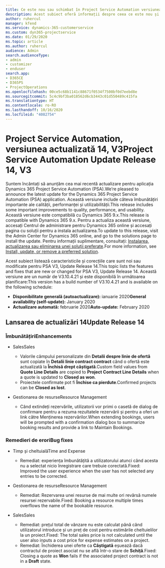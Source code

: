 ```yaml
---
title: Ce este nou sau schimbat în Project Service Automation versiunea actualizată 14, V3
description: Acest subiect oferă informații despre ceea ce este nou și schimbat în Project Service Automation versiunea 14 V3.
author: ruhercul
manager: kfend
ms.service: dynamics-365-customerservice
ms.custom: dyn365-projectservice
ms.date: 01/29/2020
ms.topic: article
ms.author: ruhercul
audience: Admin
search.audienceType:
- admin
- customizer
- enduser
search.app:
- D365CE
- D365PS
- ProjectOperations
ms.openlocfilehash: 00ce5c68b1141c88671f0534f7500bf0d7eebd8e
ms.sourcegitcommit: 5c4c9bf3ba018562d6cb3443c01d550489c415fa
ms.translationtype: HT
ms.contentlocale: ro-RO
ms.lasthandoff: 10/16/2020
ms.locfileid: "4082754"
---
```

# <a name="project-service-automation-update-release-14-v3"></a><span data-ttu-id="e5b03-103">Project Service Automation, versiunea actualizată 14, V3</span><span class="sxs-lookup"><span data-stu-id="e5b03-103">Project Service Automation Update Release 14, V3</span></span>
<span data-ttu-id="e5b03-104">Suntem încântați să anunțăm cea mai recentă actualizare pentru aplicația Dynamics 365 Project Service Automation (PSA).</span><span class="sxs-lookup"><span data-stu-id="e5b03-104">We’re pleased to announce the latest update for the Dynamics 365 Project Service Automation (PSA) application.</span></span> <span data-ttu-id="e5b03-105">Această versiune include câteva îmbunătățiri importante ale calității, performanței și utilizabilității.</span><span class="sxs-lookup"><span data-stu-id="e5b03-105">This release includes some important improvements to quality, performance, and usability.</span></span> <span data-ttu-id="e5b03-106">Această versiune este compatibilă cu Dynamics 365 9.x.</span><span class="sxs-lookup"><span data-stu-id="e5b03-106">This release is compatible with Dynamics 365 9.x.</span></span> <span data-ttu-id="e5b03-107">Pentru a actualiza această versiune, accesați Centrul de administrare pentru Dynamics 365 online și accesați pagina cu soluții pentru a instala actualizarea.</span><span class="sxs-lookup"><span data-stu-id="e5b03-107">To update to this release, visit the Admin Center for Dynamics 365 online, and go to the solutions page to install the update.</span></span> <span data-ttu-id="e5b03-108">Pentru informații suplimentare, consultați: [Instalarea, actualizarea sau eliminarea unei soluții preferate](https://docs.microsoft.com/power-platform/admin/install-remove-preferred-solution).</span><span class="sxs-lookup"><span data-stu-id="e5b03-108">For more information, see [Install, update, or remove a preferred solution](https://docs.microsoft.com/power-platform/admin/install-remove-preferred-solution).</span></span>

<span data-ttu-id="e5b03-109">Acest subiect listează caracteristicile și corecțiile care sunt noi sau modificate pentru PSA V3, Update Release 14.</span><span class="sxs-lookup"><span data-stu-id="e5b03-109">This topic lists the features and fixes that are new or changed for PSA V3, Update Release 14.</span></span> <span data-ttu-id="e5b03-110">Această versiune are un număr de V3.10.4.21 și este disponibilă în următoarea planificare:</span><span class="sxs-lookup"><span data-stu-id="e5b03-110">This version has a build number of V3.10.4.21 and is available on the following schedule:</span></span>

- <span data-ttu-id="e5b03-111">**Disponibilitate generală (autoactualizare):** ianuarie 2020</span><span class="sxs-lookup"><span data-stu-id="e5b03-111">**General availability (self-update):** January 2020</span></span>
- <span data-ttu-id="e5b03-112">**Actualizare automată:** februarie 2020</span><span class="sxs-lookup"><span data-stu-id="e5b03-112">**Auto-update:** February 2020</span></span>

## <a name="update-release-14"></a><span data-ttu-id="e5b03-113">Lansarea de actualizări 14</span><span class="sxs-lookup"><span data-stu-id="e5b03-113">Update Release 14</span></span>

### <a name="enhancements"></a><span data-ttu-id="e5b03-114">Îmbunătățiri</span><span class="sxs-lookup"><span data-stu-id="e5b03-114">Enhancements</span></span>

- <span data-ttu-id="e5b03-115">Sales</span><span class="sxs-lookup"><span data-stu-id="e5b03-115">Sales</span></span>

     - <span data-ttu-id="e5b03-116">Valorile câmpului personalizate din **Detalii despre linie de ofertă** sunt copiate în **Detalii linie contract contract** când o ofertă este actualizată la **Închisă drept câștigată**.</span><span class="sxs-lookup"><span data-stu-id="e5b03-116">Custom field values from **Quote Line Details** are copied to **Project Contract Line Details** when a quote is updated to **Closed as won**.</span></span>
     - <span data-ttu-id="e5b03-117">Proiectele confirmate pot fi **Închise ca pierdute**.</span><span class="sxs-lookup"><span data-stu-id="e5b03-117">Confirmed projects can be **Closed as lost**.</span></span>

- <span data-ttu-id="e5b03-118">Gestionarea de resurse</span><span class="sxs-lookup"><span data-stu-id="e5b03-118">Resource Management</span></span>

     - <span data-ttu-id="e5b03-119">Când extindeți rezervările, utilizatorii vor primi o casetă de dialog de confirmare pentru a rezuma rezultatele rezervării și pentru a oferi un link către Menținerea rezervărilor.</span><span class="sxs-lookup"><span data-stu-id="e5b03-119">When extending bookings, users will be prompted with a confirmation dialog box to summarize booking results and provide a link to Maintain Bookings.</span></span>


### <a name="bug-fixes"></a><span data-ttu-id="e5b03-120">Remedieri de erori</span><span class="sxs-lookup"><span data-stu-id="e5b03-120">Bug fixes</span></span>

- <span data-ttu-id="e5b03-121">Timp și cheltuială</span><span class="sxs-lookup"><span data-stu-id="e5b03-121">Time and Expense</span></span>

     - <span data-ttu-id="e5b03-122">Remediat: experiența îmbunătățită a utilizatorului atunci când acesta nu a selectat nicio înregistrare care trebuie corectată.</span><span class="sxs-lookup"><span data-stu-id="e5b03-122">Fixed: Improved the user experience when the user has not selected any entries to be corrected.</span></span>

- <span data-ttu-id="e5b03-123">Gestionarea de resurse</span><span class="sxs-lookup"><span data-stu-id="e5b03-123">Resource Management</span></span>

     - <span data-ttu-id="e5b03-124">Remediat: Rezervarea unei resurse de mai multe ori revărsă numele resursei rezervabile.</span><span class="sxs-lookup"><span data-stu-id="e5b03-124">Fixed: Booking a resource multiple times overflows the name of the bookable resource.</span></span>

- <span data-ttu-id="e5b03-125">Sales</span><span class="sxs-lookup"><span data-stu-id="e5b03-125">Sales</span></span>

     - <span data-ttu-id="e5b03-126">Remediat: prețul total de vânzare nu este calculat până când utilizatorul introduce și un preț de cost pentru estimările cheltuielilor la un proiect.</span><span class="sxs-lookup"><span data-stu-id="e5b03-126">Fixed: The total sales price is not calculated until the user also inputs a cost price for expense estimates on a project.</span></span>
     - <span data-ttu-id="e5b03-127">Remediat: Închiderea unei oferte ca **Câștigată** eșuează dacă contractul de proiect asociat nu se află într-o stare de **Schiță**.</span><span class="sxs-lookup"><span data-stu-id="e5b03-127">Fixed: Closing a quote as **Won** fails if the associated project contract is not in a **Draft** state.</span></span>

